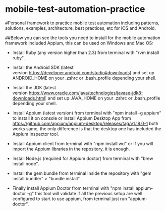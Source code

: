 # mobile-test-automation-practice
#Personal framework to practice mobile test automation including patterns, solutions, examples, architecture, best practices, etc for iOS and Android.


##Below you can see the tools you need to install for the mobile automation framework included Appium, this can be used on Windows and Mac OS:

* Install Ruby (any version higher than 2.3) from terminal with "rvm install ruby".

* Install the Android SDK (latest version https://developer.android.com/studio#downloads) and set up ANDROID_HOME on your .zshrc or .bash_profile depending your shell.

* Install the JDK (latest version https://www.oracle.com/java/technologies/javase-jdk8-downloads.html) and set up JAVA_HOME on your .zshrc or .bash_profile depending your shell.

* Install Appium (latest version) from terminal with "npm install -g appium" to install it on console or install Appium Desktop App from https://github.com/appium/appium-desktop/releases/tag/v1.18.0-1 both works same, the only difference is that the desktop one has included the Appium Inspector tool.

* Install Appium client  from terminal with "npm install wd" or if you will import the Appium libraries in the repository, it is enough.

* Install Node.js (required for Appium doctor) from terminal with "brew install node".

* Install the gem bundle from terminal inside the repository with "gem install bundler" > "bundle install".

* Finally install Appium Doctor from terminal with "npm install appium-doctor -g" this tool will validate if all the previous setup are well configured to start to use appium, from terminal just run "appium-doctor".

